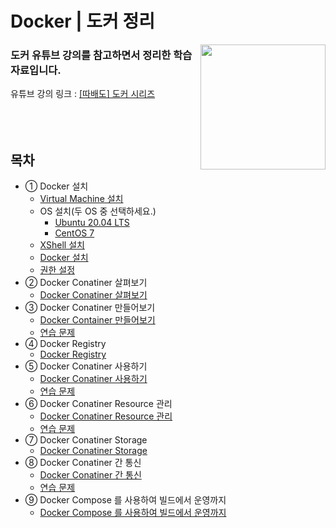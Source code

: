# Docker | 도커 정리

<img align="right" src="https://github.com/jeongwon201/docker/assets/81132541/3b45ffbf-0023-4714-91b8-7eb1a87f5c25" width="200px"/>
<h3 align="left">도커 유튜브 강의를 참고하면서 정리한 학습 자료입니다.</h3>

유튜브 강의 링크 : <a href="https://www.youtube.com/playlist?list=PLApuRlvrZKogb78kKq1wRvrjg1VMwYrvi">[따배도] 도커 시리즈</a>
<br />
<br />
<br />
<br />

## 목차

- ① Docker 설치
  - <a href="https://github.com/jeongwon201/docker/blob/main/docs/docker-1-env/env-1-vm.md">Virtual Machine 설치</a>
  - OS 설치(두 OS 중 선택하세요.)
    - <a href="https://github.com/jeongwon201/docker/blob/main/docs/docker-1-env/env-2-ubuntu.md">Ubuntu 20.04 LTS</a>
    - <a href="https://github.com/jeongwon201/docker/blob/main/docs/docker-1-env/env-3-centos.md">CentOS 7</a>
  - <a href="https://github.com/jeongwon201/docker/blob/main/docs/docker-1-env/env-4-Xshell.md">XShell 설치</a>
  - <a href="https://github.com/jeongwon201/docker/blob/main/docs/docker-1-env/env-5-docker-install.md">Docker 설치</a>
  - <a href="https://github.com/jeongwon201/docker/blob/main/docs/docker-1-env/env-6-permission.md">권한 설정</a>  
- ② Docker Conatiner 살펴보기
  - <a href="https://github.com/jeongwon201/docker/blob/main/docs/docker-2-explore-containers/explore-container.md">Docker Conatiner 살펴보기</a>
- ③ Docker Conatiner 만들어보기
  - <a href="https://github.com/jeongwon201/docker/blob/main/docs/docker-3-create-container/create-container.md">Docker Container 만들어보기</a>
  - <a href="https://github.com/jeongwon201/docker/blob/main/docs/docker-3-create-container/problem.md">연습 문제</a>
- ④ Docker Registry
  - <a href="https://github.com/jeongwon201/docker/blob/main/docs/docker-4-docker-registry/docker-registry.md">Docker Registry</a>
- ⑤ Docker Conatiner 사용하기
  - <a href="https://github.com/jeongwon201/docker/blob/main/docs/docker-5-use-container/docker-5-use-container.md">Docker Conatiner 사용하기</a>
  - <a href="https://github.com/jeongwon201/docker/blob/main/docs/docker-5-use-container/problem.md">연습 문제</a>
- ⑥ Docker Conatiner Resource 관리
  - <a href="https://github.com/jeongwon201/docker/blob/main/docs/docker-6-manage-container-resource/manage-container-resource.md">Docker Conatiner Resource 관리</a>
  - <a href="https://github.com/jeongwon201/docker/blob/main/docs/docker-6-manage-container-resource/problem.md">연습 문제</a>
- ⑦ Docker Conatiner Storage
  - <a href="https://github.com/jeongwon201/docker/blob/main/docs/docker-7-container-storage/container-storage.md">Docker Conatiner Storage</a>
- ⑧ Docker Conatiner 간 통신
  - <a href="https://github.com/jeongwon201/docker/blob/main/docs/docker-8-container-network/container-network.md">Docker Conatiner 간 통신</a>
  - <a href="https://github.com/jeongwon201/docker/blob/main/docs/docker-8-container-network/problem.md">연습 문제</a>
- ⑨ Docker Compose 를 사용하여 빌드에서 운영까지
  - <a href="https://github.com/jeongwon201/docker/blob/main/docs/docker-9-from-build-to-operation/from-build-to-operation.md">Docker Compose 를 사용하여 빌드에서 운영까지</a>
